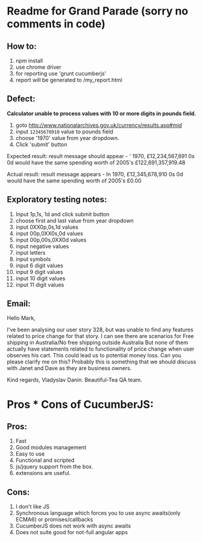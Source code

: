 Readme for Grand Parade (sorry no comments in code)
==============

How to:
--------------

1. npm install
2. use chrome driver
3. for reporting use 'grunt cucumberjs'
4. report will be generated to /my_report.html

Defect:
--------------
**Calculator unable to process values with 10 or more digits in pounds field.**

1. goto http://www.nationalarchives.gov.uk/currency/results.asp#mid
2. input `12345678910` value to pounds field
3. choose '1970' value from year dropdown.
4. Click 'submit' button

Expected result:
result message should appear -  ' 1970, £12,234,567,891 0s 0d would have the same spending worth of 2005's £122,691,357,919.48

Actual result:
result message appears -  In 1970, £12,345,678,910 0s 0d would have the same spending worth of 2005's £0.00

Exploratory testing notes:
--------------
1. Input 1p,1s, 1d and click submit button
2. choose first and last value from year dropdown
3. input 0XX0p,0s,1d values
4. input 00p,0XX0s,0d values
5. input 00p,00s,0XX0d values
6. input negative values
7. input letters
8. input symbols
9. input 6 digit values
10. input 9 digit values
11. input 10 digit values
12. input 11 digit values


Email:
--------------
Hello Mark,

I've been analysing our user story 328, but was unable to find any features related to price change for that story.
I can see there are scenarios for  Free shipping in Australia/No free shipping outside Australia
But none of them actually have statements related to functionality of price change when user observes his cart.
This could lead us to potential money loss.
Can you please clarify me on this?
Probably this is something that we should discuss with Janet and Dave as they are business owners.

Kind regards,
Vladyslav Danin.
Beautiful-Tea QA team.


Pros * Cons of CucumberJS:
==============

Pros:
-----------
1. Fast
2. Good modules management
3. Easy to use
4. Functional and scripted
5. js/jquery support from the box.
6. extensions are useful.

Cons:
------------
1. I don't like JS
2. Synchronous language which forces you to use async awaits(only ECMA6) or promises/callbacks
3. CucumberJS does not work with async awaits
4. Does not suite good for not-full angular apps













